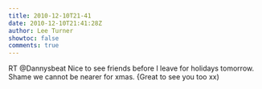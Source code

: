 ```yaml
---
title: 2010-12-10T21-41
date: 2010-12-10T21:41:28Z
author: Lee Turner
showtoc: false
comments: true
---
```


RT @Dannysbeat Nice to see friends before I leave for holidays tomorrow. Shame we cannot be nearer for xmas. {Great to see you too xx)

